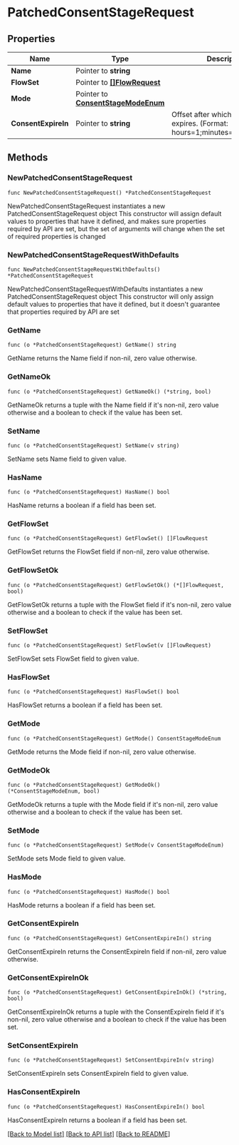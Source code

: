 # PatchedConsentStageRequest

## Properties

Name | Type | Description | Notes
------------ | ------------- | ------------- | -------------
**Name** | Pointer to **string** |  | [optional] 
**FlowSet** | Pointer to [**[]FlowRequest**](FlowRequest.md) |  | [optional] 
**Mode** | Pointer to [**ConsentStageModeEnum**](ConsentStageModeEnum.md) |  | [optional] 
**ConsentExpireIn** | Pointer to **string** | Offset after which consent expires. (Format: hours&#x3D;1;minutes&#x3D;2;seconds&#x3D;3). | [optional] 

## Methods

### NewPatchedConsentStageRequest

`func NewPatchedConsentStageRequest() *PatchedConsentStageRequest`

NewPatchedConsentStageRequest instantiates a new PatchedConsentStageRequest object
This constructor will assign default values to properties that have it defined,
and makes sure properties required by API are set, but the set of arguments
will change when the set of required properties is changed

### NewPatchedConsentStageRequestWithDefaults

`func NewPatchedConsentStageRequestWithDefaults() *PatchedConsentStageRequest`

NewPatchedConsentStageRequestWithDefaults instantiates a new PatchedConsentStageRequest object
This constructor will only assign default values to properties that have it defined,
but it doesn't guarantee that properties required by API are set

### GetName

`func (o *PatchedConsentStageRequest) GetName() string`

GetName returns the Name field if non-nil, zero value otherwise.

### GetNameOk

`func (o *PatchedConsentStageRequest) GetNameOk() (*string, bool)`

GetNameOk returns a tuple with the Name field if it's non-nil, zero value otherwise
and a boolean to check if the value has been set.

### SetName

`func (o *PatchedConsentStageRequest) SetName(v string)`

SetName sets Name field to given value.

### HasName

`func (o *PatchedConsentStageRequest) HasName() bool`

HasName returns a boolean if a field has been set.

### GetFlowSet

`func (o *PatchedConsentStageRequest) GetFlowSet() []FlowRequest`

GetFlowSet returns the FlowSet field if non-nil, zero value otherwise.

### GetFlowSetOk

`func (o *PatchedConsentStageRequest) GetFlowSetOk() (*[]FlowRequest, bool)`

GetFlowSetOk returns a tuple with the FlowSet field if it's non-nil, zero value otherwise
and a boolean to check if the value has been set.

### SetFlowSet

`func (o *PatchedConsentStageRequest) SetFlowSet(v []FlowRequest)`

SetFlowSet sets FlowSet field to given value.

### HasFlowSet

`func (o *PatchedConsentStageRequest) HasFlowSet() bool`

HasFlowSet returns a boolean if a field has been set.

### GetMode

`func (o *PatchedConsentStageRequest) GetMode() ConsentStageModeEnum`

GetMode returns the Mode field if non-nil, zero value otherwise.

### GetModeOk

`func (o *PatchedConsentStageRequest) GetModeOk() (*ConsentStageModeEnum, bool)`

GetModeOk returns a tuple with the Mode field if it's non-nil, zero value otherwise
and a boolean to check if the value has been set.

### SetMode

`func (o *PatchedConsentStageRequest) SetMode(v ConsentStageModeEnum)`

SetMode sets Mode field to given value.

### HasMode

`func (o *PatchedConsentStageRequest) HasMode() bool`

HasMode returns a boolean if a field has been set.

### GetConsentExpireIn

`func (o *PatchedConsentStageRequest) GetConsentExpireIn() string`

GetConsentExpireIn returns the ConsentExpireIn field if non-nil, zero value otherwise.

### GetConsentExpireInOk

`func (o *PatchedConsentStageRequest) GetConsentExpireInOk() (*string, bool)`

GetConsentExpireInOk returns a tuple with the ConsentExpireIn field if it's non-nil, zero value otherwise
and a boolean to check if the value has been set.

### SetConsentExpireIn

`func (o *PatchedConsentStageRequest) SetConsentExpireIn(v string)`

SetConsentExpireIn sets ConsentExpireIn field to given value.

### HasConsentExpireIn

`func (o *PatchedConsentStageRequest) HasConsentExpireIn() bool`

HasConsentExpireIn returns a boolean if a field has been set.


[[Back to Model list]](../README.md#documentation-for-models) [[Back to API list]](../README.md#documentation-for-api-endpoints) [[Back to README]](../README.md)



